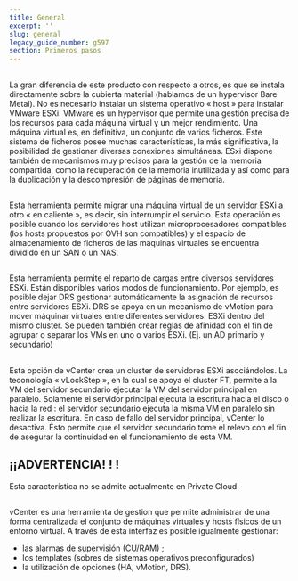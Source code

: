 ```yaml
---
title: General
excerpt: ''
slug: general
legacy_guide_number: g597
section: Primeros pasos
---
```



## 
La gran diferencia de este producto con respecto a otros, es que se instala directamente sobre la cubierta material (hablamos de un hypervisor Bare Metal). No es necesario instalar un sistema operativo « host » para instalar VMware ESXi. 
VMware es un hypervisor que permite una gestión precisa de los recursos para cada máquina virtual y un mejor rendimiento. 
Una máquina virtual es, en definitiva, un conjunto de varios ficheros. 
Este sistema de ficheros posee muchas características, la más significativa, la posibilidad de gestionar diversas conexiones simultáneas. 
ESxi dispone también de mecanismos muy precisos para la gestión de la memoria compartida, como la recuperación de la memoria inutilizada y así como para la duplicación y la descompresión de páginas de memoria.


## 
Esta herramienta permite migrar una máquina virtual de un servidor ESXi a otro « en caliente », es decir, sin interrumpir el servicio. Esta operación es posible cuando los servidores host utilizan microprocesadores compatibles (los hosts propuestos por OVH son compatibles) y el espacio de almacenamiento de ficheros de las máquinas virtuales se encuentra dividido en un SAN o un NAS.


## 
Esta herramienta permite el reparto de cargas entre diversos servidores ESXi. 
Están disponibles varios modos de funcionamiento. Por ejemplo, es posible dejar DRS gestionar automáticamente la asignación de recursos entre servidores ESXi. 
DRS se apoya en un mecanismo de vMotion para mover máquinar virtuales entre diferentes servidores. 
ESXi dentro del mismo cluster. Se pueden también crear reglas de afinidad con el fin de agrupar o separar los VMs en uno o varios ESXi. (Ej. un AD primario y secundario)


## 
Esta opción de vCenter crea un cluster de servidores ESXi asociándolos. 
La teconología « vLockStep », en la cual se apoya el cluster FT, permite a la VM del servidor secundario ejecutar la VM del servidor principal en paralelo. Solamente el servidor principal ejecuta la escritura hacia el disco o hacia la red : el servidor secundario ejecuta la misma VM en paralelo sin realizar la escritura. 
En caso de fallo del servidor principal, vCenter lo desactiva. Ésto permite que el servidor secundario tome el relevo con el fin de asegurar la continuidad en el funcionamiento de esta VM.

## ¡¡ADVERTENCIA! ! !
Esta característica no se admite actualmente en Private Cloud.


## 
vCenter es una herramienta de gestion que permite administrar de una forma centralizada el conjunto de máquinas virtuales y hosts físicos de un entorno virtual. 
A través de esta interfaz es posible igualmente gestionar: 

- las alarmas de supervisión (CU/RAM) ;
- los templates (sobres de sistemas operativos preconfigurados)
- la utilización de opciones (HA, vMotion, DRS).



